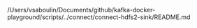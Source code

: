 /Users/vsaboulin/Documents/github/kafka-docker-playground/scripts/../connect/connect-hdfs2-sink/README.md